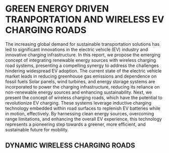 <h1>GREEN ENERGY DRIVEN TRANPORTATION AND WIRELESS EV CHARGING ROADS</h1>
<P>The increasing global demand for sustainable transportation solutions has led to significant innovations in the electric vehicle (EV) industry and innovative charging infrastructure.
  In this report, we propose the emerging concept of integrating renewable energy sources with wireless charging road systems, presenting a compelling synergy to address the challenges hindering widespread EV adoption.
  The current state of the electric vehicle market leads in reducing greenhouse gas emissions and dependence on fossil fuels Solar panels, wind turbines, and energy storage systems are incorporated to power the charging infrastructure, reducing its reliance on non-renewable energy sources and enhancing sustainability. Next, we present the concept of wireless charging roads, which have the potential to revolutionize EV charging. These systems leverage inductive charging technology embedded within road surfaces to replenish EV batteries while in motion, effectively. By harnessing clean energy sources, overcoming range limitations, 
  and enhancing the overall EV experience, this technology represents a pioneering step towards a greener, more efficient, and sustainable future for mobility.</P>
  <h2>DYNAMIC WIRELESS CHARGING ROADS</h2>
